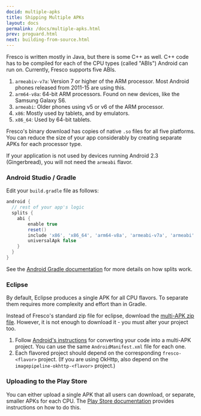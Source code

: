 ```yaml
---
docid: multiple-apks
title: Shipping Multiple APKs
layout: docs
permalink: /docs/multiple-apks.html
prev: proguard.html
next: building-from-source.html
---
```


Fresco is written mostly in Java, but there is some C++ as well. C++ code has to be compiled for each of the CPU types (called "ABIs") Android can run on. Currently, Fresco supports five ABIs.

1. `armeabiv-v7a`: Version 7 or higher of the ARM processor. Most Android phones released from 2011-15 are using this.
2. `arm64-v8a`: 64-bit ARM processors. Found on new devices, like the Samsung Galaxy S6.
1. `armeabi`: Older phones using v5 or v6 of the ARM processor.
1. `x86`: Mostly used by tablets, and by emulators.
2. `x86_64`: Used by 64-bit tablets.

Fresco's binary download has copies of native `.so` files for all five platforms. You can reduce the size of your app considerably by creating separate APKs for each processor type.

If your application is not used by devices running Android 2.3 (Gingerbread), you will not need the `armeabi` flavor.

### Android Studio / Gradle

Edit your `build.gradle` file as follows:

```groovy
android {
  // rest of your app's logic
  splits {
    abi {
        enable true
        reset()
        include 'x86', 'x86_64', 'arm64-v8a', 'armeabi-v7a', 'armeabi'
        universalApk false
    }
  }
}
```

See the [Android Gradle documentation](http://tools.android.com/tech-docs/new-build-system/user-guide/apk-splits) for more details on how splits work.

### Eclipse

By default, Eclipse produces a single APK for all CPU flavors. To separate them requires more complexity and effort than in Gradle.

Instead of Fresco's standard zip file for eclipse, download the [multi-APK zip file](https://github.com/facebook/fresco/releases/download/v{{site.current_version}}/frescolib-v{{site.current_version}}-multi.zip). However, it is not enough to download it - you must alter your project too.

1. Follow [Android's instructions](http://developer.android.com/training/multiple-apks/api.html) for converting your code into a multi-APK project. You can use the same `AndroidManifest.xml` file for each one.
2. Each flavored project should depend on the corresponding `fresco-<flavor>` project. (If you are using OkHttp, also depend on the `imagepipeline-okhttp-<flavor>` project.)


### Uploading to the Play Store

You can either upload a single APK that all users can download, or separate, smaller APKs for each CPU. The [Play Store documentation](http://developer.android.com/google/play/publishing/multiple-apks.html) provides instructions on how to do this.
